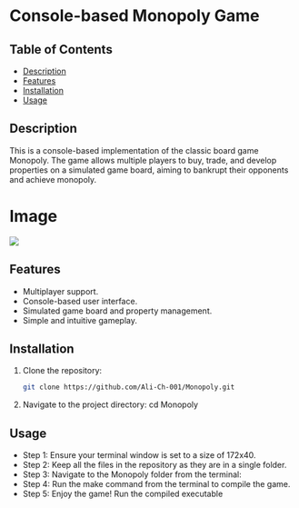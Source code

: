 # Console-based Monopoly Game

## Table of Contents
- [Description](#description)
- [Features](#features)
- [Installation](#installation)
- [Usage](#usage)

## Description
This is a console-based implementation of the classic board game Monopoly. The game allows multiple players to buy, trade, and develop properties on a simulated game board, aiming to bankrupt their opponents and achieve monopoly.

# Image 

![](https://github.com/Ali-Ch-001/Monopoly/assets/108975862/c562d1ea-67f2-41f0-86fc-0db561544a3f)


## Features
- Multiplayer support.
- Console-based user interface.
- Simulated game board and property management.
- Simple and intuitive gameplay.

## Installation
1. Clone the repository:
   ```bash
   git clone https://github.com/Ali-Ch-001/Monopoly.git

2.	Navigate to the project directory:
   cd Monopoly

## Usage

- Step 1: Ensure your terminal window is set to a size of 172x40.
- Step 2: Keep all the files in the repository as they are in a single folder.
- Step 3: Navigate to the Monopoly folder from the terminal:
- Step 4: Run the make command from the terminal to compile the game.
- Step 5: Enjoy the game! Run the compiled executable
